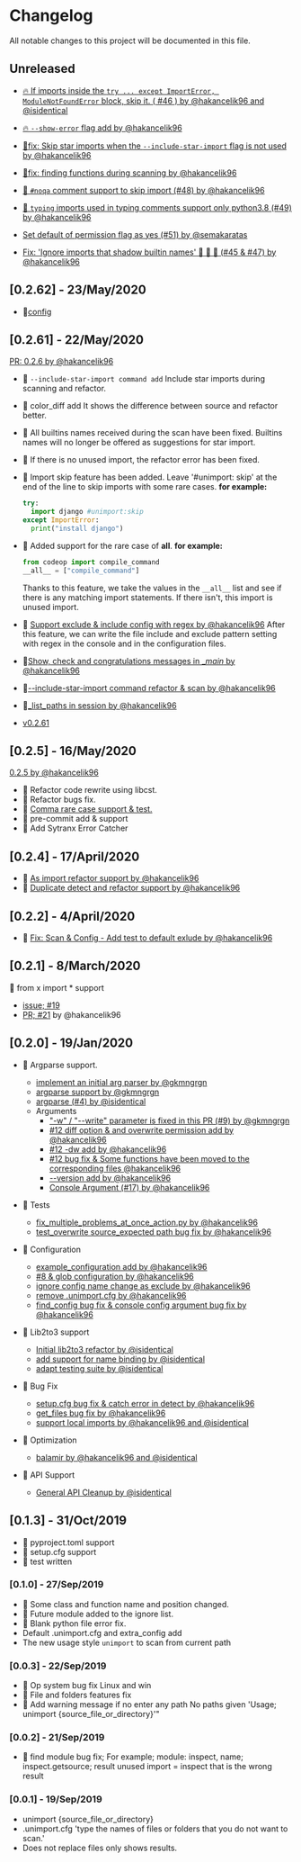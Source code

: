 # Changelog

All notable changes to this project will be documented in this file.

## Unreleased

- [🔥 If imports inside the `try ... except ImportError, ModuleNotFoundError` block, skip it. ( #46 ) by @hakancelik96 and @isidentical](https://github.com/hakancelik96/unimport/pull/62)

- [🔥 `--show-error` flag add by @hakancelik96](https://github.com/hakancelik96/unimport/pull/61)

- [🐞fix: Skip star imports when the `--include-star-import` flag is not used by @hakancelik96](https://github.com/hakancelik96/unimport/pull/60)

- [🐞fix: finding functions during scanning by @hakancelik96](https://github.com/hakancelik96/unimport/pull/55)

- [💪 `#noqa` comment support to skip import (#48) by @hakancelik96](https://github.com/hakancelik96/unimport/pull/54)

- [💪 `typing` imports used in typing comments support only python3.8 (#49) by @hakancelik96](https://github.com/hakancelik96/unimport/pull/53)

- [Set default of permission flag as yes (#51) by @semakaratas](https://github.com/hakancelik96/unimport/pull/52)

- [Fix: 'Ignore imports that shadow builtin names' 🐞 💪 🧪 (#45 & #47) by @hakancelik96](https://github.com/hakancelik96/unimport/pull/50)

## [0.2.62] - 23/May/2020

- 🐞[config](https://github.com/hakancelik96/unimport/commit/ee4dbb1301fef66a0cf99e9cfb9b18c6b2f0587d)

## [0.2.61] - 22/May/2020

[PR: 0.2.6 by @hakancelik96](https://github.com/hakancelik96/unimport/pull/32)

- 💪 `--include-star-import command add` Include star imports during scanning and
  refactor.

- 🌈 color_diff add It shows the difference between source and refactor better.

- 🐞 All builtins names received during the scan have been fixed. Builtins names will no
  longer be offered as suggestions for star import.

- 🐞 If there is no unused import, the refactor error has been fixed.

- 💪 Import skip feature has been added. Leave '#unimport: skip' at the end of the line
  to skip imports with some rare cases. **for example:**

  ```python
  try:
    import django #unimport:skip
  except ImportError:
    print("install django")
  ```

- 💪 Added support for the rare case of **all**. **for example:**

  ```python
  from codeop import compile_command
  __all__ = ["compile_command"]
  ```

  Thanks to this feature, we take the values ​​in the `__all__` list and see if there is
  any matching import statements. If there isn't, this import is unused import.

- 💪
  [Support exclude & include config with regex by @hakancelik96](https://github.com/hakancelik96/unimport/pull/36)
  After this feature, we can write the file include and exclude pattern setting with
  regex in the console and in the configuration files.

- 🐞[Show, check and congratulations messages in \__main_ by @hakancelik96](https://github.com/hakancelik96/unimport/commit/54129bfc9e78f678bb2fea9b2411355d857a0a37)

- 🐞[--include-star-import command refactor & scan by @hakancelik96](https://github.com/hakancelik96/unimport/commit/d44b2c6d0c5997fb716d58f00d0d5ab2a8042c26)

- 🐞[\_list_paths in session by @hakancelik96](https://github.com/hakancelik96/unimport/commit/179ba9c45031de8d5aa1de43e0449ccdeece8d5e)

- [v0.2.61](https://github.com/hakancelik96/unimport/commit/dca5265eb4c106aaa190ea67af5f8da46202e00b)

## [0.2.5] - 16/May/2020

[0.2.5 by @hakancelik96](https://github.com/hakancelik96/unimport/pull/31)

- 💪 Refactor code rewrite using libcst.
- 🐞 Refactor bugs fix.
- 🧪
  [Comma rare case support & test.](https://github.com/hakancelik96/unimport/blob/b8800ec19441bbc452900e1c8b558bea2e43d065/rare_cases/case_comma.py)
- 💪 pre-commit add & support
- 🐞 Add Sytranx Error Catcher

## [0.2.4] - 17/April/2020

- 💪
  [As import refactor support by @hakancelik96](https://github.com/hakancelik96/unimport/commit/147ed5e836d6a4589a92db4157bfd299ca935b02)
- 💪
  [Duplicate detect and refactor support by @hakancelik96](https://github.com/hakancelik96/unimport/pull/23)

## [0.2.2] - 4/April/2020

- 🐞
  [Fix: Scan & Config - Add test to default exlude by @hakancelik96](https://github.com/hakancelik96/unimport/commit/7e789872917c51e5ffa167d26581e5397fd34998)

## [0.2.1] - 8/March/2020

💪 from x import \* support

- [issue; #19](https://github.com/hakancelik96/unimport/issues/19)
- [PR; #21](https://github.com/hakancelik96/unimport/pull/21) by @hakancelik96

## [0.2.0] - 19/Jan/2020

- 💪 Argparse support.

  - [implement an initial arg parser by @gkmngrgn](https://github.com/hakancelik96/unimport/commit/4e5fbd778112704626c8d708a1077d7d1f345157)
  - [argparse support by @gkmngrgn](https://github.com/hakancelik96/unimport/commit/837af61fab771b4a09893a7854df42452de7aff9)
  - [argparse (#4) by @isidentical](https://github.com/hakancelik96/unimport/commit/90cfab776d3e15b417d1566f7ca1b1e2756763dd)
  - Arguments
    - ["-w" / "--write" parameter is fixed in this PR (#9) by @gkmngrgn](https://github.com/hakancelik96/unimport/commit/5c59f938d3ef3844a5420882ad318a120e4da4af)
    - [#12 diff option & and overwrite permission add by @hakancelik96](https://github.com/hakancelik96/unimport/commit/36e7216cd6cc442864460d7b2b7661190c627757)
    - [#12 -dw add by @hakancelik96](https://github.com/hakancelik96/unimport/commit/57913e0fb47073f4473e5694470cc2ee9dffdfb6)
    - [#12 bug fix & Some functions have been moved to the corresponding files @hakancelik96](https://github.com/hakancelik96/unimport/commit/188370fc7928588a48e9e3dcd0ee70f9f12b733e)
    - [--version add by @hakancelik96](https://github.com/hakancelik96/unimport/commit/2112e44e45bc0b34e330bc5320bbcd1462257f1e)
    - [Console Argument (#17) by @hakancelik96](https://github.com/hakancelik96/unimport/commit/e4db14dbc74fbc8a51c5d1f62ca9d679af05af9b)

- 🐞 Tests

  - [fix_multiple_problems_at_once_action.py by @hakancelik96](https://github.com/hakancelik96/unimport/commit/aee62041b2d625cef0d723c526d5db28d96ce2fd)
  - [test_overwrite source_expected path bug fix by @hakancelik96](https://github.com/hakancelik96/unimport/commit/63645dbb4333b3675e57bbc99bddfa133eb33594)

- 💪 Configuration

  - [example_configuration add by @hakancelik96](https://github.com/hakancelik96/unimport/commit/70c70ba0d5ac8f200986c5c0a57acc8ccc574dab)
  - [#8 & glob configuration by @hakancelik96](https://github.com/hakancelik96/unimport/commit/c8bd58e28855886c5908a626260820c3894a4600)
  - [ignore config name change as exclude by @hakancelik96](https://github.com/hakancelik96/unimport/commit/aef61eb3ddf0c295719dc840390fba16e3d5e3e9)
  - [remove .unimport.cfg by @hakancelik96](https://github.com/hakancelik96/unimport/commit/b052ffb336bc0f73a723f5f4938cb7ffb81cd038)
  - [find_config bug fix & console config argument bug fix by @hakancelik96](https://github.com/hakancelik96/unimport/commit/860d57791a36c54e1830439bf9e571b1cb608123)

- 💪 Lib2to3 support

  - [Initial lib2to3 refactor by @isidentical](https://github.com/hakancelik96/unimport/commit/9030cb2fea518aa9fb887a5d4ef1bb8b34947ed9)
  - [add support for name binding by @isidentical](https://github.com/hakancelik96/unimport/commit/4a3df83b5b89d00472bed292c23b20693bdf5dd2)
  - [adapt testing suite by @isidentical](https://github.com/hakancelik96/unimport/commit/c81036fe5b0d845c3220cfda1e4c30250e1107a1)

- 🐞 Bug Fix

  - [setup.cfg bug fix & catch error in detect by @hakancelik96](https://github.com/hakancelik96/unimport/commit/a99b3846d55b723a701d6fdbbc7e634772b8c5ba)
  - [get_files bug fix by @hakancelik96](https://github.com/hakancelik96/unimport/commit/3d3299f1c82161a8e95d909864ad00dd9fda23f9)
  - [support local imports by @hakancelik96 and @isidentical](https://github.com/hakancelik96/unimport/commit/8c9b12295cf7c87670a685e59f95f1d83da130f7)

- 💊 Optimization

  - [balamir by @hakancelik96 and @isidentical](https://github.com/hakancelik96/unimport/commit/d4c1594371e7d3a3646cf2d886e931b50ca104f6)

- 💪 API Support
  - [General API Cleanup by @isidentical](https://github.com/hakancelik96/unimport/commit/f3efe4720eaa4eef5d991f838a0bd0872661dfa3)

## [0.1.3] - 31/Oct/2019

- 💪 pyproject.toml support
- 💪 setup.cfg support
- 🧪 test written

### [0.1.0] - 27/Sep/2019

- 🎉 Some class and function name and position changed.
- 🎉 Future module added to the ignore list.
- 🐞 Blank python file error fix.
- Default .unimport.cfg and extra_config add
- The new usage style `unimport` to scan from current path

### [0.0.3] - 22/Sep/2019

- 🐞 Op system bug fix Linux and win
- 🐞 File and folders features fix
- 💪 Add warning message if no enter any path No paths given 'Usage; unimport
  {source_file_or_directory}'"

### [0.0.2] - 21/Sep/2019

- 🐞 find module bug fix; For example; module: inspect, name; inspect.getsource; result
  unused import = inspect that is the wrong result

### [0.0.1] - 19/Sep/2019

- unimport {source_file_or_directory}
- .unimport.cfg 'type the names of files or folders that you do not want to scan.'
- Does not replace files only shows results.
